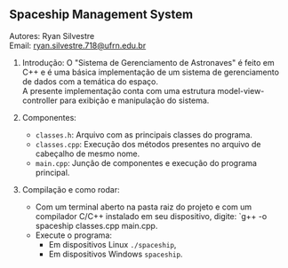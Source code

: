 
## Spaceship Management System

Autores: Ryan Silvestre  <br>
Email: ryan.silvestre.718@ufrn.edu.br

1. Introdução:
    O "Sistema de Gerenciamento de Astronaves" é feito em C++ e é uma básica implementação de um sistema de gerenciamento de dados com a temática do espaço.<br>
  A presente implementação conta com uma estrutura model-view-controller para exibição e manipulação do sistema.
3. Componentes:
   - `classes.h`: Arquivo com as principais classes do programa.
   - `classes.cpp`: Execução dos métodos presentes no arquivo de cabeçalho de mesmo nome.
   - `main.cpp`: Junção de componentes e execução do programa principal.
    
4. Compilação e como rodar:
   - Com um terminal aberto na pasta raiz do projeto e com um compilador C/C++ instalado em seu dispositivo, digite: `g++ -o spaceship classes.cpp main.cpp.
   - Execute o programa:
     - Em dispositivos Linux `./spaceship`,
     - Em dispositivos Windows `spaceship`.
